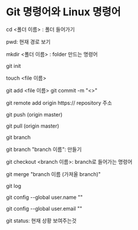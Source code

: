 # Git 명령어와 Linux 명령어

cd <폴더 이름> : 폴더 들어가기

pwd: 현재 경로 보기

mkdir <폴더 이름> : folder 만드는 명령어

git init

touch <file 이름>

git add <file 이름>
git commit -m "<>"

git remote add origin https:// repository 주소

git push (origin master)

git pull (origin master)

git branch

git branch "branch 이름": 만들기

git checkout <branch 이름>: branch로 들어가는 명령어

git merge "branch 이름 (가져올 branch)"

git log

git config --global user.name "<github nickname>"

git config --global user.email "<github email>"

git status: 현재 상황 보여주는것